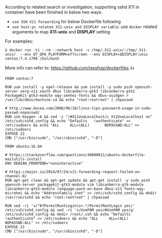 According to related search or investigation, supporting sshd X11 in container have been finished in below two ways:

* `use SSH X11 Forwarding` for below Dockerfile following
* `use host-pc related X11-unix and DISPLAY variable`: use `docker` related arguments to map **X11-unix** and **DISPLAY** setting

For examples:
```
$ docker run -ti --rm --network host -v /tmp/.X11-unix/:/tmp/.X11-unix/  --env QT_QPA_PLATFORM=offscreen --env DISPLAY=$DISPLAY:unix centos:7.4.1708 /bin/bash
```

More info can refer to: https://github.com/jessfraz/dockerfiles     :+1:

```
FROM centos:7

RUN yum install -y epel-release && yum install -y sudo pssh openssh-server xorg-x11-xauth dbus libcanberra-gtk3 libcanberra-gtk2  PackageKit-gtk3-module wqy-zenhei-fonts && dbus-uuidgen > /var/lib/dbus/machine-id && echo "root:rootroot" | chpasswd

# http://www.ducea.com/2006/06/18/linux-tips-password-usage-in-sudo-passwd-nopasswd/
RUN ssh-keygen -A && sed -i "/#X11UseLocalhost/c X11UseLocalhost no" /etc/ssh/sshd_config && echo "Defaults   !authenticate" >> /etc/sudoers && echo "ALL     ALL=(ALL)       NOPASSWD:ALL" >> /etc/sudoers
EXPOSE 22
CMD ["/usr/bin/sudo", "/usr/sbin/sshd", "-D"]
```

```
FROM ubuntu:16.04

# https://stackoverflow.com/questions/40890011/ubuntu-dockerfile-mailutils-install
ENV DEBIAN_FRONTEND="noninteractive"

# https://major.io/2014/07/24/x11-forwarding-request-failed-on-channel-0/
RUN apt-get clean && apt-get update && apt-get install -y sudo pssh openssh-server packagekit-gtk3-module vim libcanberra-gtk-module libcanberra-gtk3-module language-pack-en-base dbus-x11 fonts-wqy-microhei && echo "AddressFamily inet" >> /etc/ssh/sshd_config && mkdir /var/run/sshd && echo "root:rootroot" | chpasswd

RUN sed -ri 's/^#?PermitRootLogin\s+.*/PermitRootLogin yes/' /etc/ssh/sshd_config && sed -ri 's/UsePAM yes/#UsePAM yes/g' /etc/ssh/sshd_config && mkdir /root/.ssh && echo "Defaults   !authenticate" >> /etc/sudoers && echo "ALL     ALL=(ALL)       NOPASSWD:ALL" >> /etc/sudoers
EXPOSE 22
CMD ["/usr/bin/sudo", "/usr/sbin/sshd", "-D"]
```
